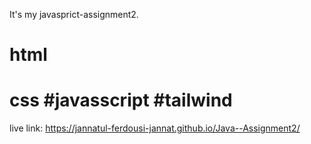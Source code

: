 It's my javasprict-assignment2.


# html
# css #javasscript #tailwind 

live link:   https://jannatul-ferdousi-jannat.github.io/Java--Assignment2/